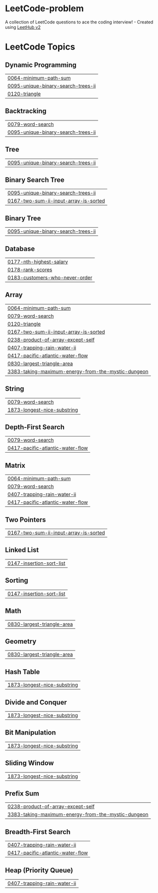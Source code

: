 # LeetCode-problem
A collection of LeetCode questions to ace the coding interview! - Created using [LeetHub v2](https://github.com/arunbhardwaj/LeetHub-2.0)

<!---LeetCode Topics Start-->
# LeetCode Topics
## Dynamic Programming
|  |
| ------- |
| [0064-minimum-path-sum](https://github.com/akash15072004/LeetCode-problem/tree/master/0064-minimum-path-sum) |
| [0095-unique-binary-search-trees-ii](https://github.com/akash15072004/LeetCode-problem/tree/master/0095-unique-binary-search-trees-ii) |
| [0120-triangle](https://github.com/akash15072004/LeetCode-problem/tree/master/0120-triangle) |
## Backtracking
|  |
| ------- |
| [0079-word-search](https://github.com/akash15072004/LeetCode-problem/tree/master/0079-word-search) |
| [0095-unique-binary-search-trees-ii](https://github.com/akash15072004/LeetCode-problem/tree/master/0095-unique-binary-search-trees-ii) |
## Tree
|  |
| ------- |
| [0095-unique-binary-search-trees-ii](https://github.com/akash15072004/LeetCode-problem/tree/master/0095-unique-binary-search-trees-ii) |
## Binary Search Tree
|  |
| ------- |
| [0095-unique-binary-search-trees-ii](https://github.com/akash15072004/LeetCode-problem/tree/master/0095-unique-binary-search-trees-ii) |
| [0167-two-sum-ii-input-array-is-sorted](https://github.com/akash15072004/LeetCode-problem/tree/master/0167-two-sum-ii-input-array-is-sorted) |
## Binary Tree
|  |
| ------- |
| [0095-unique-binary-search-trees-ii](https://github.com/akash15072004/LeetCode-problem/tree/master/0095-unique-binary-search-trees-ii) |
## Database
|  |
| ------- |
| [0177-nth-highest-salary](https://github.com/akash15072004/LeetCode-problem/tree/master/0177-nth-highest-salary) |
| [0178-rank-scores](https://github.com/akash15072004/LeetCode-problem/tree/master/0178-rank-scores) |
| [0183-customers-who-never-order](https://github.com/akash15072004/LeetCode-problem/tree/master/0183-customers-who-never-order) |
## Array
|  |
| ------- |
| [0064-minimum-path-sum](https://github.com/akash15072004/LeetCode-problem/tree/master/0064-minimum-path-sum) |
| [0079-word-search](https://github.com/akash15072004/LeetCode-problem/tree/master/0079-word-search) |
| [0120-triangle](https://github.com/akash15072004/LeetCode-problem/tree/master/0120-triangle) |
| [0167-two-sum-ii-input-array-is-sorted](https://github.com/akash15072004/LeetCode-problem/tree/master/0167-two-sum-ii-input-array-is-sorted) |
| [0238-product-of-array-except-self](https://github.com/akash15072004/LeetCode-problem/tree/master/0238-product-of-array-except-self) |
| [0407-trapping-rain-water-ii](https://github.com/akash15072004/LeetCode-problem/tree/master/0407-trapping-rain-water-ii) |
| [0417-pacific-atlantic-water-flow](https://github.com/akash15072004/LeetCode-problem/tree/master/0417-pacific-atlantic-water-flow) |
| [0830-largest-triangle-area](https://github.com/akash15072004/LeetCode-problem/tree/master/0830-largest-triangle-area) |
| [3383-taking-maximum-energy-from-the-mystic-dungeon](https://github.com/akash15072004/LeetCode-problem/tree/master/3383-taking-maximum-energy-from-the-mystic-dungeon) |
## String
|  |
| ------- |
| [0079-word-search](https://github.com/akash15072004/LeetCode-problem/tree/master/0079-word-search) |
| [1873-longest-nice-substring](https://github.com/akash15072004/LeetCode-problem/tree/master/1873-longest-nice-substring) |
## Depth-First Search
|  |
| ------- |
| [0079-word-search](https://github.com/akash15072004/LeetCode-problem/tree/master/0079-word-search) |
| [0417-pacific-atlantic-water-flow](https://github.com/akash15072004/LeetCode-problem/tree/master/0417-pacific-atlantic-water-flow) |
## Matrix
|  |
| ------- |
| [0064-minimum-path-sum](https://github.com/akash15072004/LeetCode-problem/tree/master/0064-minimum-path-sum) |
| [0079-word-search](https://github.com/akash15072004/LeetCode-problem/tree/master/0079-word-search) |
| [0407-trapping-rain-water-ii](https://github.com/akash15072004/LeetCode-problem/tree/master/0407-trapping-rain-water-ii) |
| [0417-pacific-atlantic-water-flow](https://github.com/akash15072004/LeetCode-problem/tree/master/0417-pacific-atlantic-water-flow) |
## Two Pointers
|  |
| ------- |
| [0167-two-sum-ii-input-array-is-sorted](https://github.com/akash15072004/LeetCode-problem/tree/master/0167-two-sum-ii-input-array-is-sorted) |
## Linked List
|  |
| ------- |
| [0147-insertion-sort-list](https://github.com/akash15072004/LeetCode-problem/tree/master/0147-insertion-sort-list) |
## Sorting
|  |
| ------- |
| [0147-insertion-sort-list](https://github.com/akash15072004/LeetCode-problem/tree/master/0147-insertion-sort-list) |
## Math
|  |
| ------- |
| [0830-largest-triangle-area](https://github.com/akash15072004/LeetCode-problem/tree/master/0830-largest-triangle-area) |
## Geometry
|  |
| ------- |
| [0830-largest-triangle-area](https://github.com/akash15072004/LeetCode-problem/tree/master/0830-largest-triangle-area) |
## Hash Table
|  |
| ------- |
| [1873-longest-nice-substring](https://github.com/akash15072004/LeetCode-problem/tree/master/1873-longest-nice-substring) |
## Divide and Conquer
|  |
| ------- |
| [1873-longest-nice-substring](https://github.com/akash15072004/LeetCode-problem/tree/master/1873-longest-nice-substring) |
## Bit Manipulation
|  |
| ------- |
| [1873-longest-nice-substring](https://github.com/akash15072004/LeetCode-problem/tree/master/1873-longest-nice-substring) |
## Sliding Window
|  |
| ------- |
| [1873-longest-nice-substring](https://github.com/akash15072004/LeetCode-problem/tree/master/1873-longest-nice-substring) |
## Prefix Sum
|  |
| ------- |
| [0238-product-of-array-except-self](https://github.com/akash15072004/LeetCode-problem/tree/master/0238-product-of-array-except-self) |
| [3383-taking-maximum-energy-from-the-mystic-dungeon](https://github.com/akash15072004/LeetCode-problem/tree/master/3383-taking-maximum-energy-from-the-mystic-dungeon) |
## Breadth-First Search
|  |
| ------- |
| [0407-trapping-rain-water-ii](https://github.com/akash15072004/LeetCode-problem/tree/master/0407-trapping-rain-water-ii) |
| [0417-pacific-atlantic-water-flow](https://github.com/akash15072004/LeetCode-problem/tree/master/0417-pacific-atlantic-water-flow) |
## Heap (Priority Queue)
|  |
| ------- |
| [0407-trapping-rain-water-ii](https://github.com/akash15072004/LeetCode-problem/tree/master/0407-trapping-rain-water-ii) |
<!---LeetCode Topics End-->